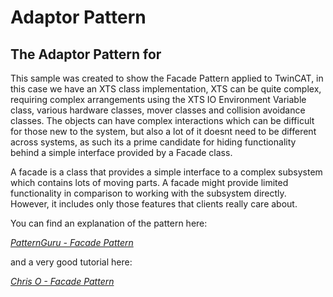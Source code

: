 # Adaptor Pattern

## The Adaptor Pattern for 

This sample was created to show the Facade Pattern applied to TwinCAT, in this case we have an XTS class implementation, XTS can be quite complex, requiring complex arrangements using the XTS IO Environment Variable class, various hardware classes, mover classes and collision avoidance classes. The objects can have complex interactions which can be difficult for those new to the system, but also a lot of it doesnt need to be different across systems, as such its a prime candidate for hiding functionality behind a simple interface provided by a Facade class.

A facade is a class that provides a simple interface to a complex subsystem which contains lots of moving parts. A facade might provide limited functionality in comparison to working with the subsystem directly. However, it includes only those features that clients really care about.

You can find an explanation of the pattern here:

*[PatternGuru - Facade Pattern](https://refactoring.guru/design-patterns/facade)*

and a very good tutorial here:

*[Chris O - Facade Pattern](https://www.youtube.com/watch?v=K4FkHVO5iac)*